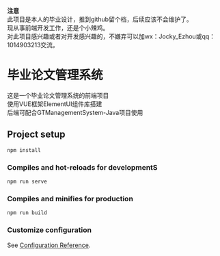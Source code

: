 **注意**<br>
此项目是本人的毕业设计，推到github留个档，后续应该不会维护了。<br>
现从事前端开发工作，还是个小辣鸡。<br>
对此项目感兴趣或者对开发感兴趣的，不嫌弃可以加wx：Jocky_Ezhou或qq：1014903213交流。<br>

# 毕业论文管理系统
这是一个毕业论文管理系统的前端项目<br>
使用VUE框架ElementUI组件库搭建<br>
后端可配合GTManagementSystem-Java项目使用<br>


## Project setup
```
npm install
```

### Compiles and hot-reloads for developmentS
```
npm run serve
```

### Compiles and minifies for production
```
npm run build
```

### Customize configuration
See [Configuration Reference](https://cli.vuejs.org/config/).
